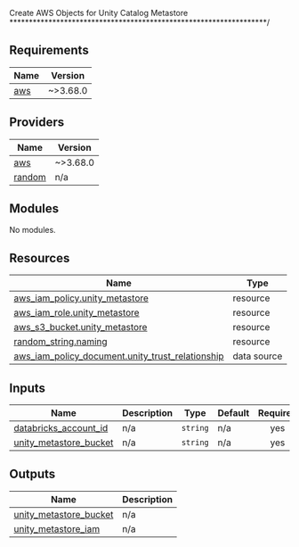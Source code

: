 <!-- BEGIN_TF_DOCS -->
Create AWS Objects for Unity Catalog Metastore
******************************************************************/

## Requirements

| Name | Version |
|------|---------|
| <a name="requirement_aws"></a> [aws](#requirement\_aws) | ~>3.68.0 |

## Providers

| Name | Version |
|------|---------|
| <a name="provider_aws"></a> [aws](#provider\_aws) | ~>3.68.0 |
| <a name="provider_random"></a> [random](#provider\_random) | n/a |

## Modules

No modules.

## Resources

| Name | Type |
|------|------|
| [aws_iam_policy.unity_metastore](https://registry.terraform.io/providers/hashicorp/aws/latest/docs/resources/iam_policy) | resource |
| [aws_iam_role.unity_metastore](https://registry.terraform.io/providers/hashicorp/aws/latest/docs/resources/iam_role) | resource |
| [aws_s3_bucket.unity_metastore](https://registry.terraform.io/providers/hashicorp/aws/latest/docs/resources/s3_bucket) | resource |
| [random_string.naming](https://registry.terraform.io/providers/hashicorp/random/latest/docs/resources/string) | resource |
| [aws_iam_policy_document.unity_trust_relationship](https://registry.terraform.io/providers/hashicorp/aws/latest/docs/data-sources/iam_policy_document) | data source |

## Inputs

| Name | Description | Type | Default | Required |
|------|-------------|------|---------|:--------:|
| <a name="input_databricks_account_id"></a> [databricks\_account\_id](#input\_databricks\_account\_id) | n/a | `string` | n/a | yes |
| <a name="input_unity_metastore_bucket"></a> [unity\_metastore\_bucket](#input\_unity\_metastore\_bucket) | n/a | `string` | n/a | yes |

## Outputs

| Name | Description |
|------|-------------|
| <a name="output_unity_metastore_bucket"></a> [unity\_metastore\_bucket](#output\_unity\_metastore\_bucket) | n/a |
| <a name="output_unity_metastore_iam"></a> [unity\_metastore\_iam](#output\_unity\_metastore\_iam) | n/a |
<!-- END_TF_DOCS -->